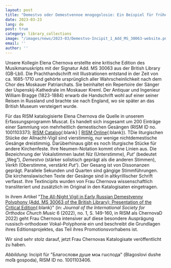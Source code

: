 ```yaml
---
layout: post
title: "Demestvo oder Demestvennoe mnogogolosie: Ein Beispiel für frühe russisch-orthodoxe Vokal-Polyphonie"
date: 2023-03-23
lang: de
post: true
category: library_collections
image: "/images/news/2023-03/Demestvo-Incipit_1_Add_MS_30063-website.png"
email: ''
author: ''
---
```


Unsere Kollegin Elena Chernova erstellte eine kritische Edition des Musikmanuskripts mit der Signatur Add. MS 30063 aus der British Library (GB-Lbl). Die Prachthandschrift mit Illustrationen entstand in der Zeit von ca. 1685-1710 und gehörte ursprünglich aller Wahrscheinlichkeit nach dem Chor des Moskauer Patriarchats. Sie beinhaltet ein Repertoire der Sänger der Uspenskij-Kathedrale im Moskauer Kreml. Der Antiquar und Ingenieur William Bragge (1823-1884) erwarb die Handschrift wohl auf einer seiner Reisen in Russland und brachte sie nach England, wo sie später an das British Museum versteigert wurde.  

Für das RISM katalogisierte Elena Chernova die Quelle in unserem Erfassungsprogramm Muscat. Es handelt sich insgesamt um 200 Einträge einer Sammlung von mehrheitlich demestischen Gesängen (RISM ID no. 1001103373; [RISM Catalog](https://opac.rism.info/search?id=1001103373&View=rism){:blank} \| [RISM Online](https://rism.online/sources/1001103373){:blank}). TDie liturgischen Stücke der Allnacht-Vigil sind vierstimmig, nur wenige nichtdemestische Gesänge dreistimmig. Darüberhinaus gibt es noch liturgische Stücke für andere Kirchenfeste. Ihre Neumen-Notation kommt ohne Linien aus. Die Bezeichnung der Vokalstimmen lautet _Niz_ (Unterstimme), _Put'_ (bedeutet „Weg“), _Demestvo_ (stärker solistisch geprägt als die anderen Stimmen), _Verkh_ (Oberstimme, verstärkt _Put'_). Der Gesang ist von Dissonanzen geprägt. Parallele Sekunden und Quarten sind gängige Stimmführungen. Die kirchenslawischen Texte der Gesänge sind in altkyrillischer Schrift verfasst. Ihre Textincipits wurden von Frau Chernova wissenschaftlich transliteriert und zusätzlich im Original in den Katalogisaten eingetragen. 

In ihrem Artikel "[The All-Night Vigil in Early Russian Demestvenny Polyphony (Add. MS 30063 of the British Library): Presentation of the Critical Edition](https://doi.org/10.57050/jisocm.113326){:blank}" (in: _Journal of the International Society for Orthodox Church Music_ 6 (2022), no. 1, S. 149-160, in RISM als ChernovaD 2022) geht Frau Chernova intensiver auf diese besondere Ausprägung russisch-orthodoxer Vokal-Polyphonie ein und beschreibt die Grundlagen ihres Editionsprojektes, das Teil ihres Promotionsvorhabens ist.

Wir sind sehr stolz darauf, jetzt Frau Chernovas Katalogisate veröffentlicht zu haben.  

_Abbildung_: Incipit für "Благослови душе моѧ гѡспода" (Blagoslovi dushe moi͡a gospoda), RISM ID no. 1001103406.
